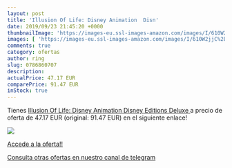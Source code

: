 ```yaml
---
layout: post
title: 'Illusion Of Life: Disney Animation  Disn'
date: 2019/09/23 21:45:20 +0000
thumbnailImage: 'https://images-eu.ssl-images-amazon.com/images/I/610W2jjC%2BhL._SL200_.jpg'
images: [ 'https://images-eu.ssl-images-amazon.com/images/I/610W2jjC%2BhL._SL200_.jpg' ]
comments: true
category: ofertas
author: ring
slug: 0786860707
description:
actualPrice: 47.17 EUR
comparePrice: 91.47 EUR
inStock: true
---
```


Tienes [Illusion Of Life: Disney Animation  Disney Editions Deluxe ](https://www.amazon.com/dp/0786860707/?tag=redken08-20) a precio de oferta de 47.17 EUR (original: 91.47 EUR) en el siguiente enlace!

[![](https://images-eu.ssl-images-amazon.com/images/I/610W2jjC%2BhL._SL200_.jpg)](https://www.amazon.com/dp/0786860707/?tag=redken08-20)

[Accede a la oferta!!](https://www.amazon.com/dp/0786860707/?tag=redken08-20)

[Consulta otras ofertas en nuestro canal de telegram](https://t.me/s/ofertas25)
